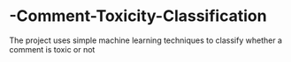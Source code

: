 # -Comment-Toxicity-Classification
The project uses simple machine learning techniques to classify whether a comment is toxic or not
